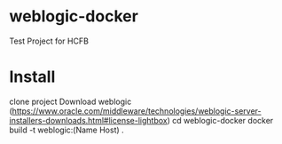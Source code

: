 # weblogic-docker

Test Project for HCFB 

# Install
clone project 
Download weblogic (https://www.oracle.com/middleware/technologies/weblogic-server-installers-downloads.html#license-lightbox)
cd weblogic-docker
docker build -t weblogic:(Name Host) . 
